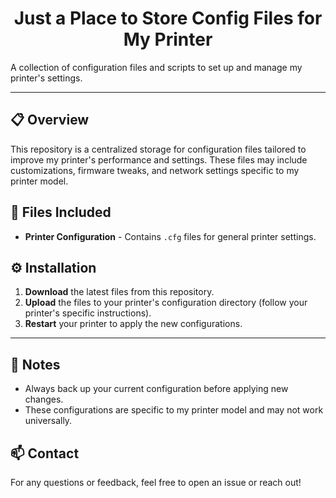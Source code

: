 <h1 align="center">Just a Place to Store Config Files for My Printer</h1>

A collection of configuration files and scripts to set up and manage my printer's settings.

---

## 📋 Overview
This repository is a centralized storage for configuration files tailored to improve my printer's performance and settings. These files may include customizations, firmware tweaks, and network settings specific to my printer model.

## 📂 Files Included
- **Printer Configuration** - Contains `.cfg` files for general printer settings.
<!--**Firmware Updates** - Necessary files to keep the printer's firmware up to date.
- **Calibration Files** - Configuration files to adjust printer calibration for better accuracy.-->

## ⚙️ Installation
1. **Download** the latest files from this repository.
2. **Upload** the files to your printer's configuration directory (follow your printer's specific instructions).
3. **Restart** your printer to apply the new configurations.

<!--## 🚀 Usage
- **Basic Settings**: Load default configurations for a quick setup.
- **Custom Tweaks**: Modify `.cfg` files to optimize specific settings, such as speed or precision.
- **Calibration**: Use calibration files to improve the alignment and accuracy of your printer.-->

---

## 📝 Notes
- Always back up your current configuration before applying new changes.
- These configurations are specific to my printer model and may not work universally.

## 📫 Contact
For any questions or feedback, feel free to open an issue or reach out!


